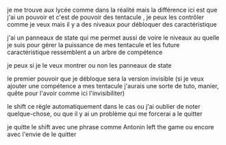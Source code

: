 je me trouve aux lycée comme dans la réalité mais la différence ici est que j'ai un pouvoir et c'est de pouvoir des tentacule , je peux les contrôler comme je veux mais il y a des niveaux pour débloquer des caractéristique


j'ai un  panneaux de state qui me  permet aussi de voire le niveaux au quelle je suis pour gérer la puissance de mes tentacule et les future caractéristique ressemblent a un arbre de compétence

je peux si je le veux montrer ou non les panneaux de state

le premier pouvoir que je débloque sera la version invisible (si je veux ajouter une compétence a mes tentacule j'aurais une sorte de tuto, manier, quête pour l'avoir comme ici l'invisibiliter)

le shift ce règle automatiquement dans le cas ou j'ai oublier de noter quelque-chose, ou que il y ai un problème qui me forcerai a le quitter

je quitte le shift avec une phrase comme Antonin left the game ou encore avec l'envie de le quitter 



